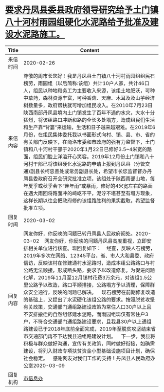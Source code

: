 # <a href="http://www.shangluo.gov.cn/zmhd/ldxxxx.jsp?urltype=leadermail.LeaderMailContentUrl&wbtreeid=1112&leadermailid=5699">要求丹凤县委县政府领导研究给予土门镇八十河村雨园组硬化水泥路给予批准及建设水泥路施工。</a>
| Title |                                                                                                                                                                                                                                                                   Content                                                                                                                                                                                                                                                                    |
|:-----:|----------------------------------------------------------------------------------------------------------------------------------------------------------------------------------------------------------------------------------------------------------------------------------------------------------------------------------------------------------------------------------------------------------------------------------------------------------------------------------------------------------------------------------------------|
| 来信时间  | 2020-02-26                                                                                                                                                                                                                                                                                                                                                                                                                                                                                                                                   |
| 来信内容  | 尊敬的周市长您好！我是丹凤县土门镇八十河村雨园组组民石榜劳，雨园组（以后简称:该组）共计10户人家，共计46口人，组民以种地和务工为主要收入来源，该组土地肥沃，可种中草药，森林资源丰富，可种香菇、天麻、木耳及及山芋经济树数量多，政府帮扶就可增加组民收入。在2010年7月23日陕西南部丹凤县境内土门镇发生了百年不遇的水灾，大水十分猛烈，将该组路口冲断和路的全长多处塌方，造成组民们生活和生产靠“背篓”来运输，生活和日子越来越艰难。在2019年6月份，在组民集体委托我以书面形式向村、镇、县、市、省的有关部门反映下，在商洛市委和市政府的强有力监督下，土门镇和八十河村干部于2020年1月22日已修好3.5~4米宽的路面，组民们脸上洋溢开心笑容。2019年12月份土门镇和八十河村干部已将该组硬化水泥路的申请上报到丹凤县（分管交通)副县长柯忠善处或常务副县长处，希望市长您监督督办丹凤县委政府召开会研究批准立项，该组处于陕西南部山地，每年夏季或秋季会下“连年雨”或暴雨，修好的4米宽左右的路面在遇大雨回将路面冲的崎岖不平，泥泞不堪甚至有塌方现象，这样长期以往会把政府修的该组路胜利的果实截取，希望监督批准立项。                      |
| 回复时间  | 2020-03-02                                                                                                                                                                                                                                                                                                                                                                                                                                                                                                                                   |
| 回复内容  | 网友你好，你反映的问题已转丹凤县人民政府阅处。2020-03-02    网友你好，你反映的问题丹凤县高度重视，立即安排相关单位进行核查。现回复如下：    经查，反映人石榜劳，2019年多次在网络、12345平台，省、市人大和县委、政府信访，反映该村在修建通村水泥路时，造成本组公路路口与村公路无法顺接，形成断头路，要求予以改造修复。为促进问题化解，2019年11月至12月镇村花费3万余元，对该组1.5公里公路予以改造，路口平顺搭接，公路塌方予以清理，保障群众安全通行，反映的问题已解决。    现石榜劳在前期修复改造的基础上，又提出了水泥硬化该组公路的要求。按照脱贫攻坚有关政策，交通部门通组路建设政策为常住人口30户以上且不安排搬迁的自然组修建水泥路，而雨园组现仅有常住户3户，不符合交通部门通组路建设要求，且我县30户以上通组路建设已于2018年底前全面完成，2019年至脱贫攻坚结束省市交通部门再不下达我县通组路建设计划。    下一步，我县将积极与群众做好沟通，宣传有关政策，同时做好衔接，如确需建设，将列入财政专项扶贫资金小型基础设施项目计划，确保社会稳定。    感谢网友对我们工作的支持！丹凤县人民政府办公室2020-03-09 |
| 回复机构  | <a href="../../category/agencies/市信息办.md">市信息办</a>                                                                                                                                                                                                                                                                                                                                                                                                                                                                                           |